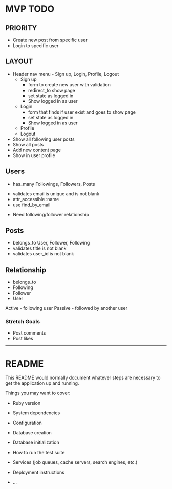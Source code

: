# MVP TODO

## PRIORITY
  - Create new post from specific user
  - Login to specific user

## LAYOUT
  - Header nav menu - Sign up, Login, Profile, Logout
    <!-- - Install bootstrap and dependencies -->
    - Sign up
      - form to create new user with validation
      - redirect_to show page
      - set state as logged in
      - Show logged in as user
    - Login
      - form that finds if user exist and goes to show page
      - set state as logged in
      - Show logged in as user
    - Profile
    - Logout
  - Show all following user posts
  - Show all posts
  - Add new content page
  - Show in user profile

## Users
  - has_many Followings, Followers, Posts
  <!-- - validates name is not blank -->
  - validates email is unique and is not blank
  - attr_accessible :name
  - use find_by_email
  <!-- - Show all users -->
  <!-- - create a new user -->
  <!-- - link to users posts -->
  <!-- - edit username -->
  <!-- - Successful new user sign up -->
  - Need following/follower relationship

## Posts
  - belongs_to User, Follower, Following
  - validates title is not blank
  - validates user_id is not blank
  <!-- - Show all posts -->
  <!-- - user << add new post -->
  <!-- - link to posts' user -->
  <!-- - edit post -->
  <!-- - delete post -->

## Relationship
  - belongs_to
  - Following
  - Follower
  - User

  Active
    - following user
  Passive
    - followed by another user

### Stretch Goals
- Post comments
- Post likes

---

# README

This README would normally document whatever steps are necessary to get the
application up and running.

Things you may want to cover:

* Ruby version

* System dependencies

* Configuration

* Database creation

* Database initialization

* How to run the test suite

* Services (job queues, cache servers, search engines, etc.)

* Deployment instructions

* ...
